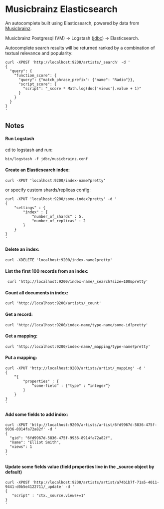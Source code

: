 # Musicbrainz Elasticsearch

An autocomplete built using Elasticsearch, powered by data from [Musicbrainz](http://musicbrainz.org/).

Musicbrainz Postgresql (VM) -> Logstash ([jdbc](https://www.elastic.co/blog/logstash-jdbc-input-plugin)) -> Elasticsearch.

Autocomplete search results will be returned ranked by a combination of textual relevance and popularity:

```
curl -XPOST 'http://localhost:9200/artists/_search' -d '
{
  "query": {
    "function_score": {
      "query": {"match_phrase_prefix": {"name": "Radio"}},
      "script_score": {
        "script": "_score * Math.log(doc['views'].value + 1)"
      }
    }
  }
}
'
```

## Notes

#### Run Logstash

cd to logstash and run:

`bin/logstash -f jdbc/musicbrainz.conf`

#### Create an Elasticsearch index:

`curl -XPUT 'localhost:9200/index-name?pretty'`

or specify custom shards/replicas config:

```
curl -XPUT 'localhost:9200/some-index?pretty' -d '
{
    "settings" : {
        "index" : {
            "number_of_shards" : 5,
            "number_of_replicas" : 2
        }
    }
}
'
```

#### Delete an index:
`curl -XDELETE 'localhost:9200/index-name?pretty'`

#### List the first 100 records from an index:
` curl 'http://localhost:9200/index-name/_search?size=100&pretty'`

#### Count all documents in index:
`curl 'http://localhost:9200/artists/_count'`

#### Get a record:
`curl 'http://localhost:9200/index-name/type-name/some-id?pretty'`

#### Get a mapping:
`curl 'http://localhost:9200/index-name/_mapping/type-name?pretty'`

#### Put a mapping:
```
curl -XPUT 'http://localhost:9200/artists/artist/_mapping' -d '
{
    “{
        "properties" : {
            “some-field” : {"type" : “integer”}
        }
    }
}
'
```

#### Add some fields to add index:
```
curl -XPUT 'http://localhost:9200/artists/artist/6fd9967d-5836-475f-9936-8914fa72a82f' -d '
{
  "gid": "6fd9967d-5836-475f-9936-8914fa72a82f",
  "name": "Elliot Smith",
  "views": 1
}
'
```

#### Update some fields value (field properties live in the _source object by default)
```
curl -XPOST 'http://localhost:9200/artists/artist/a74b1b7f-71a5-4011-9441-d0b5e4122711/_update' -d '
{
   "script" : "ctx._source.views+=1"
}
'
```
